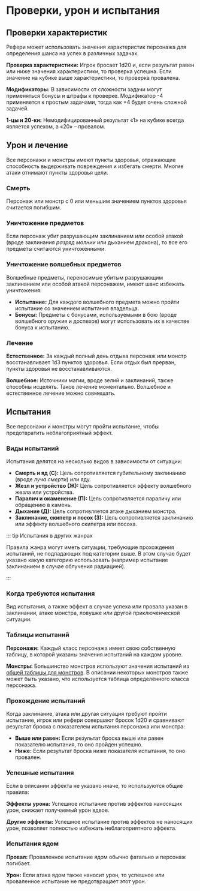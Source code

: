 # Проверки, урон и испытания

## Проверки характеристик

Рефери может использовать значения характеристик персонажа для определения шанса на успех в различных задачах.

**Проверка характеристики:** Игрок бросает 1d20 и, если результат равен или ниже значения характеристики, то проверка успешна. Если значение на кубике выше характеристики, то проверка провалена.

**Модификаторы:** В зависимости от сложности задачи могут применяться бонусы и штрафы к проверке. Модификатор -4 применяется к простым задачами, тогда как +4 будет очень сложной задачей.

**1-цы и 20-ки:** Немодифицированный результат «1» на кубике всегда является успехом, а «20» – провалом.

## Урон и лечение

Все персонажи и монстры имеют пункты здоровья, отражающие способность выдерживать повреждения и избегать смерти. Многие атаки отнимают пункты здоровья цели.

### Смерть

Персонаж или монстр с 0 или меньшим значением пунктов здоровья считается погибшим.

### Уничтожение предметов

Если персонаж убит разрушающим заклинанием или особой атакой (вроде заклинания _разряд молнии_ или дыханием дракона), то все его предметы считаются уничтоженными.

### Уничтожение волшебных предметов

Волшебные предметы, переносимые убитым разрушающим заклинанием или особой атакой персонажем, имеют шанс избежать уничтожения:

- **Испытание:** Для каждого волшебного предмета можно пройти испытание со значением испытания владельца.
- **Бонусы:** Предметы с бонусами, используемыми в бою (вроде волшебного оружия и доспехов) могут использовать их в качестве бонуса к испытанию.

### Лечение

**Естественное:** За каждый полный день отдыха персонаж или монстр восстанавливает 1d3 пунктов здоровья. Если отдых был прерван, пункты здоровья не восстанавливаются.

**Волшебное:** Источники магии, вроде зелий и заклинаний, также способны исцелять. Такое лечение моментально. Волшебное и естественное лечение можно совмещать.

## Испытания

Все персонажи и монстры могут пройти испытание, чтобы предотвратить неблагоприятный эффект.

### Виды испытаний

Испытания делятся на несколько видов в зависимости от ситуации:

- **Смерть и яд (C):** Цель сопротивляется губительному заклинанию (вроде _луча смерти_) или яду.
- **Жезл и устройство (Ж):** Цель сопротивляется эффекту волшебного жезла или устройства.
- **Паралич и окаменение (П):** Цель сопротивляется параличу или обращению в камень.
- **Дыхание (Д):** Цель сопротивляется атаке дыханием монстра.
- **Заклинание, скипетр и посох (З):** Цель сопротивляется заклинанию или эффекту волшебного скипетра или посоха.

::: tip Испытания в других жанрах

Правила жанра могут иметь ситуации, требующие прохождения испытаний, не подпадающих под категории выше. В этом случае будет указано какую категорию использовать (например испытание заклинанием в случае облучения радиацией).

:::

### Когда требуются испытания

Вид испытания, а также эффект в случае успеха или провала указан в заклинании, атаке монстра, ловушке или другой приключенческой ситуации.

### Таблицы испытаний

**Персонажи:** Каждый класс персонажа имеет свою собственную таблицу, в которой указаны значения испытаний на каждом уровне.

**Монстры:** Большинство монстров используют значения испытаний из [общей таблицы для монстров](/encounters/tablicy-dlya-boya.md#spasbroski-monstrov-v-zavisimosti-ot-kosti-zdorovya). В описании некоторых монстров также может быть указано, что используется таблица определённого класса персонажа.

### Прохождение испытаний

Когда заклинание, атака или другая ситуация требуют пройти испытание, игрок или рефери совершают бросок 1d20 и сравнивают результат броска с показателем испытания персонажа или монстра:

- **Выше или равен:** Если результат броска выше или равен показателю испытания, то оно пройден успешно.
- **Ниже:** Если результат броска ниже показателя испытания, то оно провален.

### Успешные испытания

Если в описании эффекта не указано иначе, то используются общие правила:

**Эффекты урона:** Успешное испытание против эффектов наносящих урон, снижает получаемый урон вдвое.

**Другие эффекты:** Успешное испытание против эффектов не наносящих урон, позволяет полностью избежать неблагоприятного эффекта.

### Испытания ядом

**Провал:** Проваленное испытание ядом обычно фатально и персонаж погибает.

**Урон:** Если атака ядом также наносит урон, то успешное или проваленное испытание не предотвращает этот урон.
